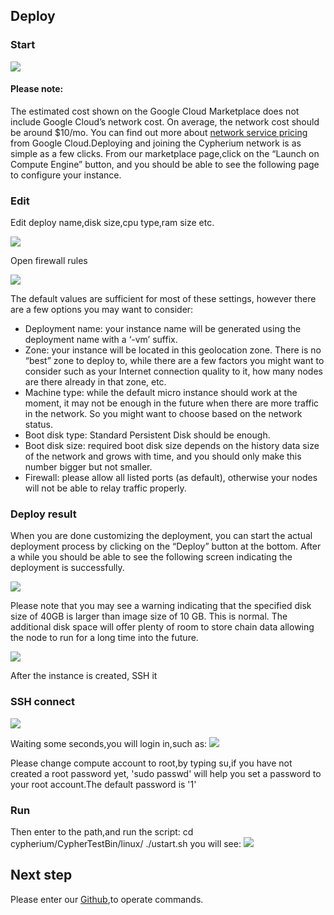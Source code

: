 ## Deploy
### Start
![](../../images/GCP/start.png)
#### Please note:   
The estimated cost shown on the Google Cloud Marketplace does not include Google Cloud’s network cost. On average, the network cost should
be around $10/mo. You can find out more about [network service pricing](https://cloud.google.com/network-tiers/pricing) from Google Cloud.Deploying and joining the Cypherium network is as simple as a
few clicks. From our marketplace page,click on the “Launch on Compute Engine” button, and you should be able to see the following page to configure your
instance.
### Edit
Edit deploy name,disk size,cpu type,ram size etc.

![](../../images/GCP/name.png)

Open firewall rules

![](../../images/GCP/firewall.png)

The default values are sufficient for most of these settings, however there are a few options you may want to consider:
*  Deployment name: your instance name will be generated using the deployment name with a ‘-vm’ suffix.
*  Zone: your instance will be located in this geolocation zone. There is no “best” zone to deploy to, while there are a few factors you might want to consider
    such as your Internet connection quality to it, how many nodes are there already
    in that zone, etc.
*  Machine type: while the default micro instance should work at the moment, it may not be enough in the future when there are more traffic in the network.
    So you might want to choose based on the network status.
*  Boot disk type: Standard Persistent Disk should be enough.
*  Boot disk size: required boot disk size depends on the history data size of the network and grows with time, and you should only make this number bigger
    but not smaller.
*  Firewall: please allow all listed ports (as default), otherwise your nodes will not be able to relay traffic properly.
### Deploy result
When you are done customizing the deployment, you can start the actual deployment process by clicking on the “Deploy” button at the bottom. After a while
you should be able to see the following screen indicating the deployment is successfully.

![](../../images/GCP/success.png)

Please note that you may see a warning indicating that the specified disk size of 40GB is larger than image size of 10 GB. This is normal. The additional
disk space will offer plenty of room to store chain data allowing the node to run for a
long time into the future.

![](../../images/GCP/warn.png)

After the instance is created, SSH it

### SSH connect
![](../../images/GCP/ssh.png)

Waiting some seconds,you will login in,such as:
![](../../images/GCP/root.png)

Please change compute account to root,by typing su,if you have not created a root password yet, 'sudo passwd' will help you set a password to your root
account.The default password is '1'
### Run
Then enter to the path,and run the script:
cd cypherium/CypherTestBin/linux/
./ustart.sh
you will see:
![](../../images/GCP/run.png)

## Next step
Please enter our [Github](https://github.com/cypherium/CypherTestBin/),to operate commands.

